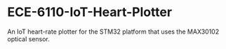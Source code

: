 # ECE-6110-IoT-Heart-Plotter
 An IoT heart-rate plotter for the STM32 platform that uses the MAX30102 optical sensor.
